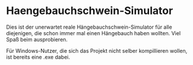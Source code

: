 # Haengebauchschwein-Simulator

Dies ist der unerwartet reale Hängebauchschwein-Simulator für alle diejenigen, die schon immer mal einen Hängebauch haben wollten. Viel Spaß beim ausprobieren.

Für Windows-Nutzer, die sich das Projekt nicht selber kompillieren wollen, ist bereits eine .exe dabei.
